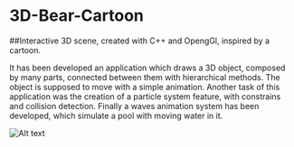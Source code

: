 # 3D-Bear-Cartoon
##Interactive 3D scene, created with C++ and OpengGl, inspired by a cartoon.

It has been developed an application which draws a 3D object, composed by many parts, connected between them with hierarchical methods. The object is supposed to move with a simple animation. Another task of this application was the creation of a particle system feature, with constrains and collision detection. Finally a waves animation system has been developed, which simulate a pool with moving water in it.

![Alt text](/Images/scren.jpg)